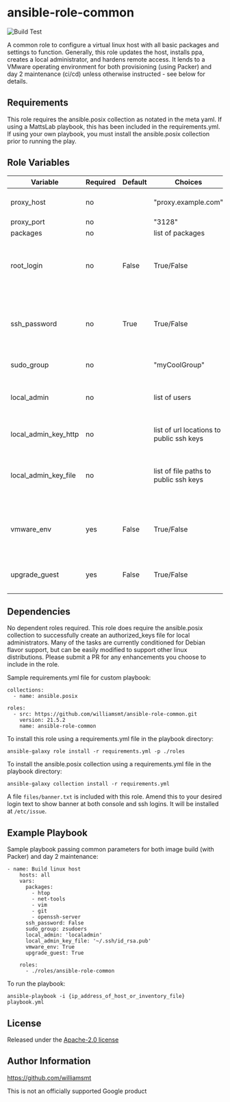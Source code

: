 # ansible-role-common
![Build Test](https://github.com/williamsmt/ansible-role-common/workflows/Build%20Test/badge.svg)

A common role to configure a virtual linux host with all basic packages and settings to function. Generally, this role updates the host, installs ppa, creates a local administrator, and hardens remote access. It lends to a VMware operating environment for both provisioning (using Packer) and day 2 maintenance (ci/cd) unless otherwise instructed - see below for details.

Requirements
------------

This role requires the ansible.posix collection as notated in the meta yaml. If using a MattsLab playbook, this has been included in the requirements.yml. If using your own playbook, you must install the ansible.posix collection prior to running the play.

Role Variables
--------------

| Variable | Required | Default | Choices | Comments |
|----------|----------|---------|---------|----------|
| proxy_host | no | | "proxy.example.com" | can be either fqdn or ip address |
| proxy_port | no | | "3128" | |
| packages | no | | list of packages | |
| root_login | no | False | True/False | controls if the root account is disabled and blocked from ssh access |
| ssh_password | no | True | True/False | If enabled, password authentication is allowed for ssh - consider disabling this! |
| sudo_group | no | | "myCoolGroup" | freeform group name |
| local_admin | no | | list of users | list of usernames (assumed member of sudo_group) |
| local_admin_key_http | no | | list of url locations to public ssh keys | Github user keys is a good example |
| local_admin_key_file | no | | list of file paths to public ssh keys | Can be relative path to host where Ansible is being executed |
| vmware_env | yes | False | True/False | Controls whether or not to install VMware specific tooling
| upgrade_guest | yes | False | True/False | Indicates Debian based guest should dist-upgrade

Dependencies
------------

No dependent roles required. This role does require the ansible.posix collection to successfully create an authorized_keys file for local administrators. Many of the tasks are currently conditioned for Debian flavor support, but can be easily modified to support other linux distributions. Please submit a PR for any enhancements you choose to include in the role.

Sample requirements.yml file for custom playbook:

    collections:
      - name: ansible.posix

    roles:
      - src: https://github.com/williamsmt/ansible-role-common.git
        version: 21.5.2
        name: ansible-role-common

To install this role using a requirements.yml file in the playbook directory:

`ansible-galaxy role install -r requirements.yml -p ./roles`

To install the ansible.posix collection using a requirements.yml file in the playbook directory:

`ansible-galaxy collection install -r requirements.yml`

A file `files/banner.txt` is included with this role. Amend this to your desired login text to show banner at both console and ssh logins. It will be installed at `/etc/issue`.

Example Playbook
----------------

Sample playbook passing common parameters for both image build (with Packer) and day 2 maintenance:

    - name: Build linux host
        hosts: all
        vars:
          packages:
            - htop
            - net-tools
            - vim
            - git
            - openssh-server
          ssh_password: False
          sudo_group: zsudoers
          local_admin: 'localadmin'
          local_admin_key_file: '~/.ssh/id_rsa.pub'
          vmware_env: True
          upgrade_guest: True

        roles:
          - ./roles/ansible-role-common

To run the playbook:

`ansible-playbook -i {ip_address_of_host_or_inventory_file} playbook.yml`

License
-------

Released under the [Apache-2.0 license](LICENSE)

Author Information
------------------

https://github.com/williamsmt

This is not an officially supported Google product